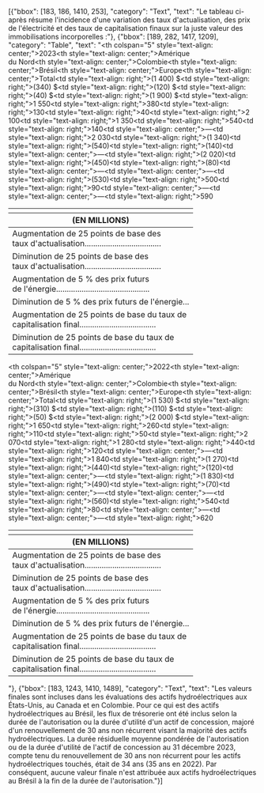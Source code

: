 [{"bbox": [183, 186, 1410, 253], "category": "Text", "text": "Le tableau ci-après résume l'incidence d'une variation des taux d'actualisation, des prix de l'électricité et des taux de capitalisation finaux sur la juste valeur des immobilisations incorporelles :"}, {"bbox": [189, 282, 1417, 1209], "category": "Table", "text": "<table><thead><tr><th></th><th colspan=\"5\" style=\"text-align: center;\">2023</th></tr><tr><th>(EN MILLIONS)</th><th style=\"text-align: center;\">Amérique<br>du Nord</th><th style=\"text-align: center;\">Colombie</th><th style=\"text-align: center;\">Brésil</th><th style=\"text-align: center;\">Europe</th><th style=\"text-align: center;\">Total</th></tr></thead><tbody><tr><td>Augmentation de 25 points de base des<br>taux d'actualisation....................................</td><td style=\"text-align: right;\">(1 400) $</td><td style=\"text-align: right;\">(340) $</td><td style=\"text-align: right;\">(120) $</td><td style=\"text-align: right;\">(40) $</td><td style=\"text-align: right;\">(1 900) $</td></tr><tr><td>Diminution de 25 points de base des<br>taux d'actualisation....................................</td><td style=\"text-align: right;\">1 550</td><td style=\"text-align: right;\">380</td><td style=\"text-align: right;\">130</td><td style=\"text-align: right;\">40</td><td style=\"text-align: right;\">2 100</td></tr><tr><td>Augmentation de 5 % des prix futurs<br>de l'énergie............................................</td><td style=\"text-align: right;\">1 350</td><td style=\"text-align: right;\">540</td><td style=\"text-align: right;\">140</td><td style=\"text-align: center;\">—</td><td style=\"text-align: right;\">2 030</td></tr><tr><td>Diminution de 5 % des prix futurs de l'énergie...</td><td style=\"text-align: right;\">(1 340)</td><td style=\"text-align: right;\">(540)</td><td style=\"text-align: right;\">(140)</td><td style=\"text-align: center;\">—</td><td style=\"text-align: right;\">(2 020)</td></tr><tr><td>Augmentation de 25 points de base du taux de<br>capitalisation final....................................</td><td style=\"text-align: right;\">(450)</td><td style=\"text-align: right;\">(80)</td><td style=\"text-align: center;\">—</td><td style=\"text-align: center;\">—</td><td style=\"text-align: right;\">(530)</td></tr><tr><td>Diminution de 25 points de base du taux de<br>capitalisation final....................................</td><td style=\"text-align: right;\">500</td><td style=\"text-align: right;\">90</td><td style=\"text-align: center;\">—</td><td style=\"text-align: center;\">—</td><td style=\"text-align: right;\">590</td></tr></tbody></table><table><thead><tr><th></th><th colspan=\"5\" style=\"text-align: center;\">2022</th></tr><tr><th>(EN MILLIONS)</th><th style=\"text-align: center;\">Amérique<br>du Nord</th><th style=\"text-align: center;\">Colombie</th><th style=\"text-align: center;\">Brésil</th><th style=\"text-align: center;\">Europe</th><th style=\"text-align: center;\">Total</th></tr></thead><tbody><tr><td>Augmentation de 25 points de base des<br>taux d'actualisation....................................</td><td style=\"text-align: right;\">(1 530) $</td><td style=\"text-align: right;\">(310) $</td><td style=\"text-align: right;\">(110) $</td><td style=\"text-align: right;\">(50) $</td><td style=\"text-align: right;\">(2 000) $</td></tr><tr><td>Diminution de 25 points de base des<br>taux d'actualisation....................................</td><td style=\"text-align: right;\">1 650</td><td style=\"text-align: right;\">260</td><td style=\"text-align: right;\">110</td><td style=\"text-align: right;\">50</td><td style=\"text-align: right;\">2 070</td></tr><tr><td>Augmentation de 5 % des prix futurs<br>de l'énergie............................................</td><td style=\"text-align: right;\">1 280</td><td style=\"text-align: right;\">440</td><td style=\"text-align: right;\">120</td><td style=\"text-align: center;\">—</td><td style=\"text-align: right;\">1 840</td></tr><tr><td>Diminution de 5 % des prix futurs de l'énergie...</td><td style=\"text-align: right;\">(1 270)</td><td style=\"text-align: right;\">(440)</td><td style=\"text-align: right;\">(120)</td><td style=\"text-align: center;\">—</td><td style=\"text-align: right;\">(1 830)</td></tr><tr><td>Augmentation de 25 points de base du taux de<br>capitalisation final....................................</td><td style=\"text-align: right;\">(490)</td><td style=\"text-align: right;\">(70)</td><td style=\"text-align: center;\">—</td><td style=\"text-align: center;\">—</td><td style=\"text-align: right;\">(560)</td></tr><tr><td>Diminution de 25 points de base du taux de<br>capitalisation final....................................</td><td style=\"text-align: right;\">540</td><td style=\"text-align: right;\">80</td><td style=\"text-align: center;\">—</td><td style=\"text-align: center;\">—</td><td style=\"text-align: right;\">620</td></tr></tbody></table>"}, {"bbox": [183, 1243, 1410, 1489], "category": "Text", "text": "Les valeurs finales sont incluses dans les évaluations des actifs hydroélectriques aux États-Unis, au Canada et en Colombie. Pour ce qui est des actifs hydroélectriques au Brésil, les flux de trésorerie ont été inclus selon la durée de l'autorisation ou la durée d'utilité d'un actif de concession, majoré d'un renouvellement de 30 ans non récurrent visant la majorité des actifs hydroélectriques. La durée résiduelle moyenne pondérée de l'autorisation ou de la durée d'utilité de l'actif de concession au 31 décembre 2023, compte tenu du renouvellement de 30 ans non récurrent pour les actifs hydroélectriques touchés, était de 34 ans (35 ans en 2022). Par conséquent, aucune valeur finale n'est attribuée aux actifs hydroélectriques au Brésil à la fin de la durée de l'autorisation."}]